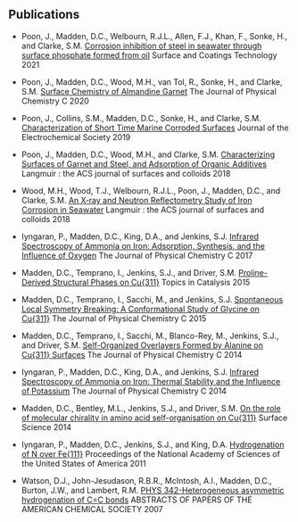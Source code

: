 ## Publications
* Poon, J., Madden, D.C., Welbourn, R.J.L., Allen, F.J., Khan, F., Sonke, H., and Clarke, S.M. [Corrosion inhibition of steel in seawater through surface phosphate formed from oil](http://dx.doi.org/10.1016/j.surfcoat.2021.126970) Surface and Coatings Technology 2021

* Poon, J., Madden, D.C., Wood, M.H., van Tol, R., Sonke, H., and Clarke, S.M. [Surface Chemistry of Almandine Garnet](http://dx.doi.org/10.1021/acs.jpcc.9b08951) The Journal of Physical Chemistry C 2020

* Poon, J., Collins, S.M., Madden, D.C., Sonke, H., and Clarke, S.M. [Characterization of Short Time Marine Corroded Surfaces](http://dx.doi.org/10.1149/2.0931914jes) Journal of the Electrochemical Society 2019

* Poon, J., Madden, D.C., Wood, M.H., and Clarke, S.M. [Characterizing Surfaces of Garnet and Steel, and Adsorption of Organic Additives](http://dx.doi.org/10.1021/acs.langmuir.8b01405) Langmuir : the ACS journal of surfaces and colloids 2018

* Wood, M.H., Wood, T.J., Welbourn, R.J.L., Poon, J., Madden, D.C., and Clarke, S.M. [An X‑ray and Neutron Reflectometry Study of Iron Corrosion in Seawater](http://dx.doi.org/10.1021/acs.langmuir.8b00378) Langmuir : the ACS journal of surfaces and colloids 2018

* Iyngaran, P., Madden, D.C., King, D.A., and Jenkins, S.J. [Infrared Spectroscopy of Ammonia on Iron: Adsorption, Synthesis, and the Influence of Oxygen](http://dx.doi.org/10.1021/acs.jpcc.7b07494) The Journal of Physical Chemistry C 2017

* Madden, D.C., Temprano, I., Jenkins, S.J., and Driver, S.M. [Proline-Derived Structural Phases on Cu{311}](http://dx.doi.org/10.1007/s11244-015-0400-2) Topics in Catalysis 2015

* Madden, D.C., Temprano, I., Sacchi, M., and Jenkins, S.J. [Spontaneous Local Symmetry Breaking: A Conformational Study of Glycine on Cu{311}](http://dx.doi.org/10.1021/acs.jpcc.5b02349) The Journal of Physical Chemistry C 2015

* Madden, D.C., Temprano, I., Sacchi, M., Blanco-Rey, M., Jenkins, S.J., and Driver, S.M. [Self-Organized Overlayers Formed by Alanine on Cu{311} Surfaces](http://dx.doi.org/10.1021/jp505636v) The Journal of Physical Chemistry C 2014

* Iyngaran, P., Madden, D.C., King, D.A., and Jenkins, S.J. [Infrared Spectroscopy of Ammonia on Iron: Thermal Stability and the Influence of Potassium](http://dx.doi.org/10.1021/jp409718x) The Journal of Physical Chemistry C 2014

* Madden, D.C., Bentley, M.L., Jenkins, S.J., and Driver, S.M. [On the role of molecular chirality in amino acid self-organisation on Cu{311}](http://dx.doi.org/10.1016/j.susc.2014.03.025) Surface Science 2014

* Iyngaran, P., Madden, D.C., Jenkins, S.J., and King, D.A. [Hydrogenation of N over Fe{111}](http://dx.doi.org/10.1073/pnas.1006634107) Proceedings of the National Academy of Sciences of the United States of America 2011

* Watson, D.J., John-Jesudason, R.B.R., McIntosh, A.I., Madden, D.C., Burton, J.W., and Lambert, R.M. [PHYS 342-Heterogeneous asymmetric hydrogenation of C=C bonds]() ABSTRACTS OF PAPERS OF THE AMERICAN CHEMICAL SOCIETY 2007

